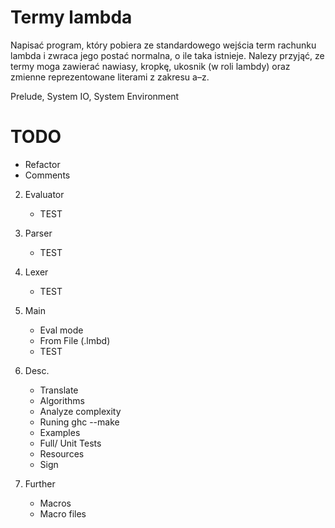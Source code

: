 # Termy lambda 
Napisać program, który pobiera ze standardowego wejścia term rachunku lambda i zwraca jego postać normalna, o ile taka istnieje. Nalezy przyjąć, ze termy moga zawierać nawiasy, kropkę, ukosnik (w roli lambdy) oraz zmienne reprezentowane literami z zakresu a–z.

Prelude, System IO, System Environment

# TODO
 - Refactor
 - Comments
2. Evaluator
    - TEST
3. Parser
    - TEST
4. Lexer
    - TEST
5. Main
    - Eval mode
    - From File (.lmbd)
    - TEST
6. Desc.
    - Translate
    - Algorithms
    - Analyze complexity
    - Runing ghc --make
    - Examples
    - Full/ Unit Tests
    - Resources
    - Sign

7. Further
    - Macros
    - Macro files

